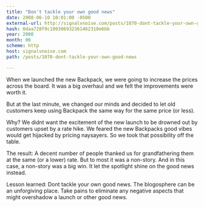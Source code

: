 ```yaml
---
title: "Don't tackle your own good news"
date: 2008-06-10 10:01:00 -0500
external-url: http://signalvnoise.com/posts/1070-dont-tackle-your-own-good-news
hash: 0daa728f9c100306932361462310e6bb
year: 2008
month: 06
scheme: http
host: signalvnoise.com
path: /posts/1070-dont-tackle-your-own-good-news

---
```


When we launched the new Backpack, we were going to increase the prices across the board. It was a big overhaul and we felt the improvements were worth it.



But at the last minute, we changed our minds and decided to let old customers keep using Backpack the same way for the same price (or less).



Why? We didnt want the excitement of the new launch to be drowned out by customers upset by a rate hike. We feared the new Backpacks good vibes would get hijacked by pricing naysayers. So we took that possibility off the table.



The result: A decent number of people thanked us for grandfathering them at the same (or a lower) rate. But to most it was a non-story. And in this case, a non-story was a big win. It let the spotlight shine on the good news instead.



Lesson learned: Dont tackle your own good news. The blogosphere can be an unforgiving place. Take pains to eliminate any negative aspects that might overshadow a launch or other good news.
